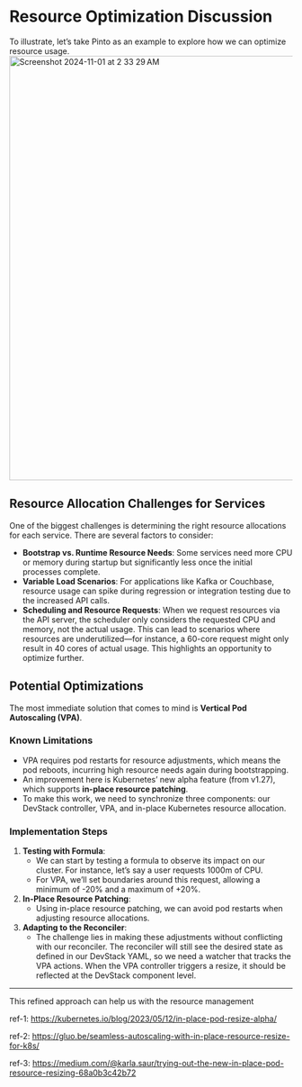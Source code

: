 # Resource Optimization Discussion

To illustrate, let’s take Pinto as an example to explore how we can optimize resource usage.
<img width="754" alt="Screenshot 2024-11-01 at 2 33 29 AM" src="https://github.com/user-attachments/assets/1703171c-9aab-4cdf-9363-24ba6dace5b4">


## Resource Allocation Challenges for Services

One of the biggest challenges is determining the right resource allocations for each service. There are several factors to consider:

- **Bootstrap vs. Runtime Resource Needs**: Some services need more CPU or memory during startup but significantly less once the initial processes complete.
- **Variable Load Scenarios**: For applications like Kafka or Couchbase, resource usage can spike during regression or integration testing due to the increased API calls.
- **Scheduling and Resource Requests**: When we request resources via the API server, the scheduler only considers the requested CPU and memory, not the actual usage. This can lead to scenarios where resources are underutilized—for instance, a 60-core request might only result in 40 cores of actual usage. This highlights an opportunity to optimize further.

## Potential Optimizations

The most immediate solution that comes to mind is **Vertical Pod Autoscaling (VPA)**.

### Known Limitations

- VPA requires pod restarts for resource adjustments, which means the pod reboots, incurring high resource needs again during bootstrapping.
- An improvement here is Kubernetes’ new alpha feature (from v1.27), which supports **in-place resource patching**.
- To make this work, we need to synchronize three components: our DevStack controller, VPA, and in-place Kubernetes resource allocation.

### Implementation Steps

1. **Testing with Formula**:
    - We can start by testing a formula to observe its impact on our cluster. For instance, let’s say a user requests 1000m of CPU.
    - For VPA, we’ll set boundaries around this request, allowing a minimum of -20% and a maximum of +20%.
2. **In-Place Resource Patching**:
    - Using in-place resource patching, we can avoid pod restarts when adjusting resource allocations.
3. **Adapting to the Reconciler**:
    - The challenge lies in making these adjustments without conflicting with our reconciler. The reconciler will still see the desired state as defined in our DevStack YAML, so we need a watcher that tracks the VPA actions. When the VPA controller triggers a resize, it should be reflected at the DevStack component level.

---

This refined approach can help us with the resource management

ref-1: https://kubernetes.io/blog/2023/05/12/in-place-pod-resize-alpha/

ref-2: https://gluo.be/seamless-autoscaling-with-in-place-resource-resize-for-k8s/

ref-3: https://medium.com/@karla.saur/trying-out-the-new-in-place-pod-resource-resizing-68a0b3c42b72



